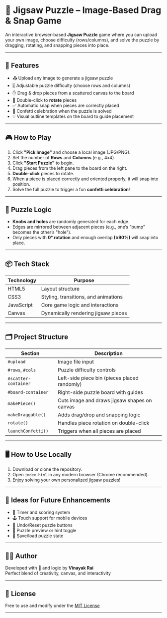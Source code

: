 # 🧩 Jigsaw Puzzle – Image-Based Drag & Snap Game

An interactive browser-based **Jigsaw Puzzle** game where you can upload your own image, choose difficulty (rows/columns), and solve the puzzle by dragging, rotating, and snapping pieces into place.

---

## 📸 Features

- 📤 Upload any image to generate a jigsaw puzzle
- 🎚 Adjustable puzzle difficulty (choose rows and columns)
- ✋ Drag & drop pieces from a scattered canvas to the board
- 🔄 Double-click to **rotate** pieces
- ✅ Automatic snap when pieces are correctly placed
- 🎉 Confetti celebration when the puzzle is solved
- 💡 Visual outline templates on the board to guide placement

---

## 🎮 How to Play

1. Click **"Pick Image"** and choose a local image (JPG/PNG).
2. Set the number of **Rows** and **Columns** (e.g., 4x4).
3. Click **"Start Puzzle"** to begin.
4. Drag pieces from the left pane to the board on the right.
5. **Double-click** pieces to rotate.
6. When a piece is placed correctly and oriented properly, it will snap into position.
7. Solve the full puzzle to trigger a fun **confetti celebration**!

---

## 🧩 Puzzle Logic

- **Knobs and holes** are randomly generated for each edge.
- Edges are mirrored between adjacent pieces (e.g., one’s "bump" becomes the other’s "hole").
- Only pieces with **0° rotation** and enough overlap **(≥90%)** will snap into place.

---

## 📦 Tech Stack

| Technology | Purpose                               |
|------------|----------------------------------------|
| HTML5      | Layout structure                       |
| CSS3       | Styling, transitions, and animations   |
| JavaScript | Core game logic and interactions       |
| Canvas     | Dynamically rendering jigsaw pieces    |

---

## 🗂️ Project Structure

| Section              | Description                                        |
|----------------------|----------------------------------------------------|
| `#upload`            | Image file input                                   |
| `#rows`, `#cols`     | Puzzle difficulty controls                         |
| `#scatter-container` | Left-side piece bin (pieces placed randomly)       |
| `#board-container`   | Right-side puzzle board with guides                |
| `makePiece()`        | Cuts image and draws jigsaw shapes on canvas       |
| `makeDraggable()`    | Adds drag/drop and snapping logic                  |
| `rotate()`           | Handles piece rotation on double-click             |
| `launchConfetti()`   | Triggers when all pieces are placed                |

---

## 🖥️ How to Use Locally

1. Download or clone the repository.
2. Open `index.html` in any modern browser (Chrome recommended).
3. Enjoy solving your own personalized jigsaw puzzles!

---

## 🎯 Ideas for Future Enhancements

- 🧠 Timer and scoring system
- 🕹️ Touch support for mobile devices
- 🔄 Undo/Reset puzzle buttons
- 🧠 Puzzle preview or hint toggle
- 💾 Save/load puzzle state

---

## 👩‍💻 Author

Developed with 💚 and logic by **Vinayak Rai**  
Perfect blend of creativity, canvas, and interactivity

---

## 📜 License

Free to use and modify under the [MIT License](LICENSE)

---
